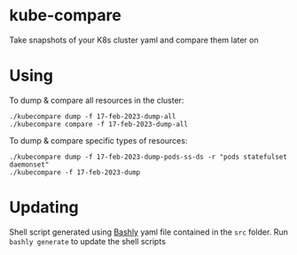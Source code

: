 # kube-compare
Take snapshots of your K8s cluster yaml and compare them later on

# Using

To dump & compare all resources in the cluster:
``` shell
./kubecompare dump -f 17-feb-2023-dump-all
./kubecompare compare -f 17-feb-2023-dump-all
```

To dump & compare specific types of resources:
``` shell
./kubecompare dump -f 17-feb-2023-dump-pods-ss-ds -r "pods statefulset daemonset"
./kubecompare -f 17-feb-2023-dump
```

# Updating
Shell script generated using [Bashly](https://bashly.dannyb.co/) yaml file contained in the `src` folder. Run `bashly generate` to update the shell scripts